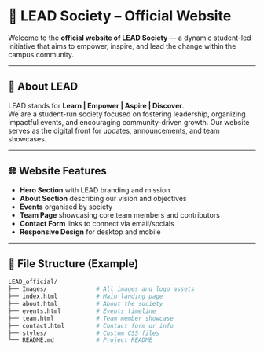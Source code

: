 # 🌟 LEAD Society – Official Website

Welcome to the **official website of LEAD Society** — a dynamic student-led initiative that aims to empower, inspire, and lead the change within the campus community.

---

## 📌 About LEAD

LEAD stands for **Learn | Empower | Aspire | Discover**.  
We are a student-run society focused on fostering leadership, organizing impactful events, and encouraging community-driven growth. Our website serves as the digital front for updates, announcements, and team showcases.

---


## 🌐 Website Features

- **Hero Section** with LEAD branding and mission
- **About Section** describing our vision and objectives
- **Events** organised by society
- **Team Page** showcasing core team members and contributors
- **Contact Form** links to connect via email/socials
- **Responsive Design** for desktop and mobile

---

## 📁 File Structure (Example)

```bash
LEAD_official/
├── Images/              # All images and logo assets
├── index.html           # Main landing page
├── about.html           # About the society
├── events.html          # Events timeline
├── team.html            # Team member showcase
├── contact.html         # Contact form or info
├── styles/              # Custom CSS files
└── README.md            # Project README
